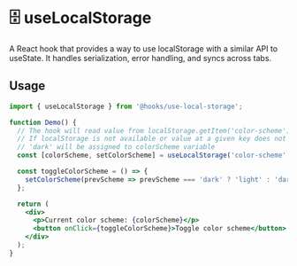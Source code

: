 # 🗄️ useLocalStorage

A React hook that provides a way to use localStorage with a similar API to useState. It handles serialization, error handling, and syncs across tabs.

## Usage

```jsx
import { useLocalStorage } from '@hooks/use-local-storage';

function Demo() {
  // The hook will read value from localStorage.getItem('color-scheme')
  // If localStorage is not available or value at a given key does not exist
  // 'dark' will be assigned to colorScheme variable
  const [colorScheme, setColorScheme] = useLocalStorage('color-scheme', 'dark');

  const toggleColorScheme = () => {
    setColorScheme(prevScheme => prevScheme === 'dark' ? 'light' : 'dark');
  };

  return (
    <div>
      <p>Current color scheme: {colorScheme}</p>
      <button onClick={toggleColorScheme}>Toggle color scheme</button>
    </div>
  );
}
```
